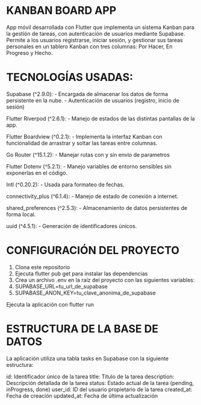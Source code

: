 # KANBAN BOARD APP

App móvil desarrollada con Flutter que implementa un sistema Kanban para la gestión de tareas, con autenticación de usuarios mediante Supabase. Permite a los usuarios registrarse, iniciar sesión, y gestionar sus tareas personales en un tablero Kanban con tres columnas: Por Hacer, En Progreso y Hecho.


# TECNOLOGÍAS USADAS:

Supabase (^2.9.0): 
    -   Encargada de almacenar los datos de forma persistente en la nube.
    -   Autenticación de usuarios (registro, inicio de sesión)

Flutter Riverpod (^2.6.1):
    -   Manejo de estados de las distintas pantallas de la app.
    
Flutter Boardview (^0.2.1):
    -   Implementa la interfaz Kanban con funcionalidad de arrastrar y soltar las tareas entre columnas.

Go Router (^15.1.2):
    -   Manejar rutas con y sin envio de parametros

Flutter Dotenv (^5.2.1):
    -   Manejo variables de entorno sensibles sin exponerlas en el código.

Intl (^0.20.2):
    -   Usada para formateo de fechas.

connectivity_plus (^6.1.4):
    -   Manejo de estado de conexión a internet.

shared_preferences (^2.5.3):
    -   Almacenamiento de datos persistentes de forma local.

uuid (^4.5.1):
    -   Generación de identificadores únicos.

# CONFIGURACIÓN DEL PROYECTO

1.    Clona este repositorio
2.    Ejecuta flutter pub get para instalar las dependencias
3.    Crea un archivo .env en la raíz del proyecto con las siguientes variables:
4.    SUPABASE_URL=tu_url_de_supabase
5.    SUPABASE_ANON_KEY=tu_clave_anonima_de_supabase

Ejecuta la aplicación con flutter run

# ESTRUCTURA DE LA BASE DE DATOS

La aplicación utiliza una tabla tasks en Supabase con la siguiente estructura:

id: Identificador único de la tarea
title: Título de la tarea
description: Descripción detallada de la tarea
status: Estado actual de la tarea (pending, inProgress, done)
user_id: ID del usuario propietario de la tarea
created_at: Fecha de creación
updated_at: Fecha de última actualización
